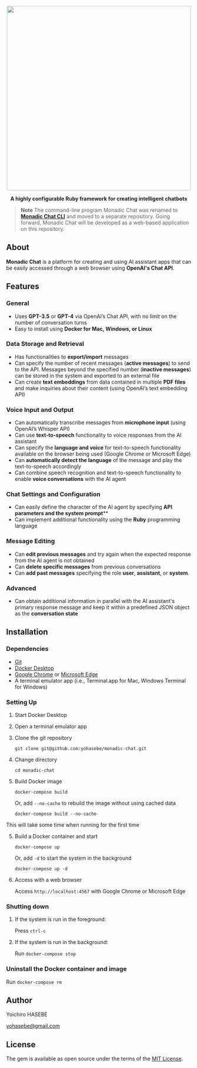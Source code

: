<p align="center"><img src="./docs/img/monadic-chat.svg" width="500px"/></p>

<p align="center"><b>A highly configurable Ruby framework for creating intelligent chatbots </b></p>

> **Note**
> The command-line program Monadic Chat was renamed to **[Monadic Chat CLI](https://github.com/yohasebe/monadic-chat-cli)** and moved to a separate repository. Going forward, Monadic Chat will be developed as a web-based application on this repository.

## About

**Monadic Chat** is a platform for creating and using AI assistant apps that can be easily accessed through a web browser using **OpenAI's Chat API**.

## Features

### General

- Uses **GPT-3.5** or **GPT-4** via OpenAI’s Chat API, with no limit on the number of conversation turns
- Easy to install using **Docker for Mac, Windows, or Linux**

### Data Storage and Retrieval

- Has functionalities to **export/import** messages
- Can specify the number of recent messages (**active messages**) to send to the API. Messages beyond the specified number (**inactive messages**) can be stored in the system and exported to an external file
- Can create **text embeddings** from data contained in multiple **PDF files** and make inquiries about their content (using OpenAI’s text embedding API)

### Voice Input and Output

- Can automatically transcribe messages from **microphone input** (using OpenAI’s Whisper API)
- Can use **text-to-speech** functionality to voice responses from the AI assistant
- Can specify the **language and voice** for text-to-speech functionality available on the browser being used (Google Chrome or Microsoft Edge)
- Can **automatically detect the language** of the message and play the text-to-speech accordingly
- Can combine speech recognition and text-to-speech functionality to enable **voice conversations** with the AI agent

### Chat Settings and Configuration

- Can easily define the character of the AI agent by specifying **API **parameters and the **system**** prompt****
- Can implement additional functionality using the **Ruby** programming language

###  Message Editing

- Can **edit previous messages** and try again when the expected response from the AI agent is not obtained
- Can **delete specific messages** from previous conversations
- Can **add past messages** specifying the role **user**, **assistant**, or **system**.

### Advanced

- Can obtain additional information in parallel with the AI assistant's primary response message and keep it within a predefined JSON object as the **conversation state**

## Installation

### Dependencies

- [Git](https://github.com/git-guides/install-git)
- [Docker Desktop](https://www.docker.com/products/docker-desktop/)
- [Google Chrome](https://www.google.com/chrome/) or [Microsoft Edge](https://www.microsoft.com/edge/)
- A terminal emulator app (i.e., Terminal.app for Mac, Windows Terminal for Windows)

### Setting Up

1. Start Docker Desktop

2. Open a terminal emulator app

2. Clone the git repository

    `git clone git@github.com:yohasebe/monadic-chat.git`

3. Change directory

    `cd monadic-chat`

4. Build Docker image

    `docker-compose build`

    Or, add `--no-cache` to rebuild the image without using cached data

    `docker-compose build --no-cache`

This will take some time when running for the first time

5. Build a Docker container and start

    `docker-compose up`

    Or, add `-d` to start the system in the background

    `docker-compose up -d`

6. Access with a web browser

    Access `http://localhost:4567` with Google Chrome or Microsoft Edge

### Shutting down

1. If the system is run in the foreground:

    Press `ctrl-c`

2. If the system is run in the background:

    Run `docker-compose stop`

### Uninstall the Docker container and image

Run `docker-compose rm`

## Author

Yoichiro HASEBE

[yohasebe@gmail.com](yohasebe@gmail.com)

## License

The gem is available as open source under the terms of the [MIT License](https://opensource.org/licenses/MIT).
